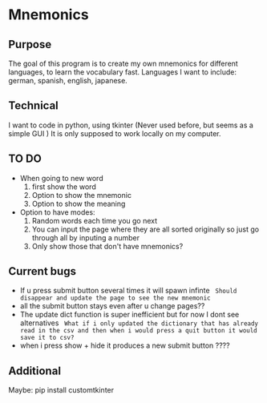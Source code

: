 # Mnemonics
## Purpose
The goal of this program is to create my own mnemonics for different languages, to learn the vocabulary fast. 
Languages I want to include: german, spanish, english, japanese.

## Technical
I want to code in python, using tkinter (Never used before, but seems as a simple GUI )
It is only supposed to work locally on my computer.

## TO DO
* When going to new word
  1. first show the word
  2. Option to show the mnemonic
  3. Option to show the meaning
* Option to have modes:
  1. Random words each time you go next
  2. You can input the page where they are all sorted originally so just go through all by inputing a number
  3. Only show those that don't have mnemonics?
   
## Current bugs
* If u press submit button several times it will spawn infinte
    ` Should disappear and update the page to see the new mnemonic`
* all the submit button stays even after u change pages??
* The update dict function is super inefficient but for now I dont see alternatives ` What if i only updated the dictionary that has already read in the csv and then when i would press a quit button it would save it to csv?`
* when i press show + hide it produces a new submit button ????
## Additional 



Maybe:
pip install customtkinter